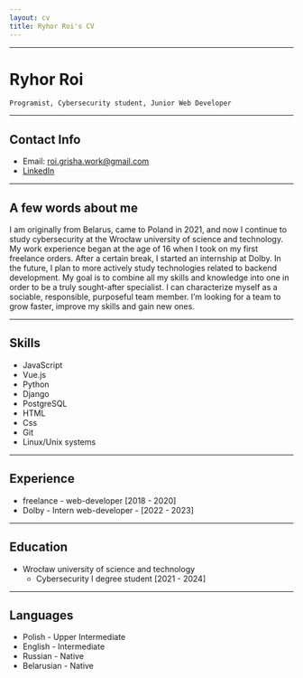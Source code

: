 ```yaml
---
layout: cv
title: Ryhor Roi's CV
---
```


---

# Ryhor Roi

    Programist, Cybersecurity student, Junior Web Developer

---

## Contact Info

- Email: roi.grisha.work@gmail.com
- [LinkedIn](https://www.linkedin.com/in/ryhor-roi-b248a9237/)

---

## A few words about me

I am originally from Belarus, came to Poland in 2021, and now I continue to study cybersecurity at the Wrocław university of science and technology. My work experience began at the age of 16 when I took on my first freelance orders. After a certain break, I started an internship at Dolby. In the future, I plan to more actively study technologies related to backend development. My goal is to combine all my skills and knowledge into one in order to be a truly sought-after specialist. I can characterize myself as a sociable, responsible, purposeful team member. I’m looking for a team to grow faster, improve my skills and gain new ones.

---

## Skills

- JavaScript
- Vue.js
- Python
- Django
- PostgreSQL
- HTML
- Css
- Git
- Linux/Unix systems

---

## Experience

- freelance - web-developer [2018 - 2020]
- Dolby - Intern web-developer - [2022 - 2023]

---

## Education

- Wrocław university of science and technology
  - Cybersecurity I degree student [2021 - 2024]

---

## Languages

- Polish - Upper Intermediate
- English - Intermediate
- Russian - Native
- Belarusian - Native
